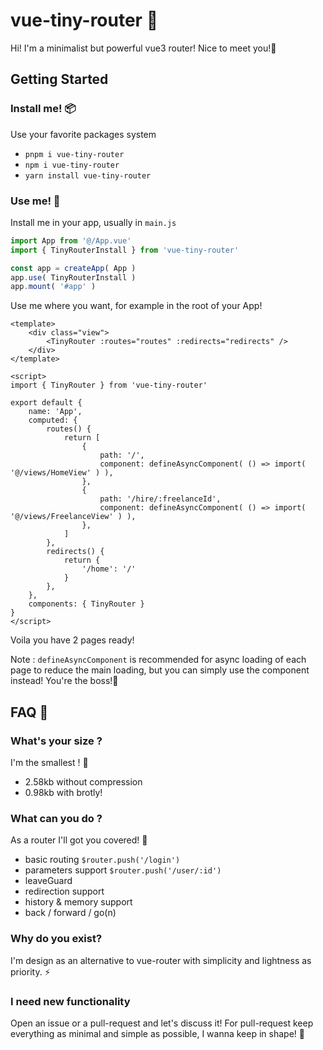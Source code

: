 # vue-tiny-router 🌱
Hi! I'm a minimalist but powerful vue3 router! Nice to meet you!👋

## Getting Started

### Install me! 📦
Use your favorite packages system 
- `pnpm i vue-tiny-router`
- `npm i vue-tiny-router`
- `yarn install vue-tiny-router`

### Use me! 🚀

Install me in your app, usually in `main.js`
``` js
import App from '@/App.vue'
import { TinyRouterInstall } from 'vue-tiny-router'

const app = createApp( App )
app.use( TinyRouterInstall )
app.mount( '#app' )
```

Use me where you want, for example in the root of your App!
``` vue
<template>
	<div class="view">
		<TinyRouter :routes="routes" :redirects="redirects" />
	</div>
</template>

<script>
import { TinyRouter } from 'vue-tiny-router'

export default {
	name: 'App',
	computed: {
		routes() {
			return [
				{
					path: '/',
					component: defineAsyncComponent( () => import( '@/views/HomeView' ) ),
				},
				{
					path: '/hire/:freelanceId',
					component: defineAsyncComponent( () => import( '@/views/FreelanceView' ) ),
				},
			]
		},
		redirects() {
			return {
				'/home': '/'
			}
		},
	},
	components: { TinyRouter }
}
</script>
```

Voila you have 2 pages ready! 

Note : `defineAsyncComponent` is recommended for async loading of each page to reduce the main loading, but you can simply use the component instead! You're the boss!👑

## FAQ 💬

### What's your size ?
I'm the smallest ! 🤏
- 2.58kb without compression
- 0.98kb with brotly!

### What can you do ?
As a router I'll got you covered! 💪
- basic routing `$router.push('/login')` 
- parameters support `$router.push('/user/:id')`
- leaveGuard 
- redirection support 
- history & memory support 
- back / forward / go(n)

### Why do you exist?
I'm design as an alternative to vue-router with simplicity and lightness as priority. ⚡

### I need new functionality
Open an issue or a pull-request and let's discuss it! For pull-request keep everything as minimal and simple as possible, I wanna keep in shape! 🕺
